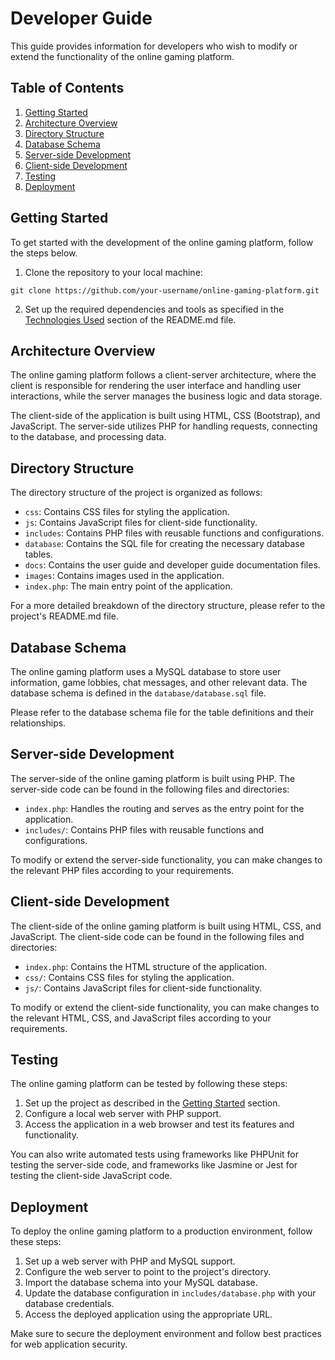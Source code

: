# Developer Guide

This guide provides information for developers who wish to modify or extend the functionality of the online gaming platform.

## Table of Contents

1. [Getting Started](#getting-started)
2. [Architecture Overview](#architecture-overview)
3. [Directory Structure](#directory-structure)
4. [Database Schema](#database-schema)
5. [Server-side Development](#server-side-development)
6. [Client-side Development](#client-side-development)
7. [Testing](#testing)
8. [Deployment](#deployment)

## Getting Started

To get started with the development of the online gaming platform, follow the steps below.

1. Clone the repository to your local machine:

```
git clone https://github.com/your-username/online-gaming-platform.git
```

2. Set up the required dependencies and tools as specified in the [Technologies Used](../README.md#technologies-used) section of the README.md file.

## Architecture Overview

The online gaming platform follows a client-server architecture, where the client is responsible for rendering the user interface and handling user interactions, while the server manages the business logic and data storage.

The client-side of the application is built using HTML, CSS (Bootstrap), and JavaScript. The server-side utilizes PHP for handling requests, connecting to the database, and processing data.

## Directory Structure

The directory structure of the project is organized as follows:

- `css`: Contains CSS files for styling the application.
- `js`: Contains JavaScript files for client-side functionality.
- `includes`: Contains PHP files with reusable functions and configurations.
- `database`: Contains the SQL file for creating the necessary database tables.
- `docs`: Contains the user guide and developer guide documentation files.
- `images`: Contains images used in the application.
- `index.php`: The main entry point of the application.

For a more detailed breakdown of the directory structure, please refer to the project's README.md file.

## Database Schema

The online gaming platform uses a MySQL database to store user information, game lobbies, chat messages, and other relevant data. The database schema is defined in the `database/database.sql` file.

Please refer to the database schema file for the table definitions and their relationships.

## Server-side Development

The server-side of the online gaming platform is built using PHP. The server-side code can be found in the following files and directories:

- `index.php`: Handles the routing and serves as the entry point for the application.
- `includes/`: Contains PHP files with reusable functions and configurations.

To modify or extend the server-side functionality, you can make changes to the relevant PHP files according to your requirements.

## Client-side Development

The client-side of the online gaming platform is built using HTML, CSS, and JavaScript. The client-side code can be found in the following files and directories:

- `index.php`: Contains the HTML structure of the application.
- `css/`: Contains CSS files for styling the application.
- `js/`: Contains JavaScript files for client-side functionality.

To modify or extend the client-side functionality, you can make changes to the relevant HTML, CSS, and JavaScript files according to your requirements.

## Testing

The online gaming platform can be tested by following these steps:

1. Set up the project as described in the [Getting Started](#getting-started) section.
2. Configure a local web server with PHP support.
3. Access the application in a web browser and test its features and functionality.

You can also write automated tests using frameworks like PHPUnit for testing the server-side code, and frameworks like Jasmine or Jest for testing the client-side JavaScript code.

## Deployment

To deploy the online gaming platform to a production environment, follow these steps:

1. Set up a web server with PHP and MySQL support.
2. Configure the web server to point to the project's directory.
3. Import the database schema into your MySQL database.
4. Update the database configuration in `includes/database.php` with your database credentials.
5. Access the deployed application using the appropriate URL.

Make sure to secure the deployment environment and follow best practices for web application security.

